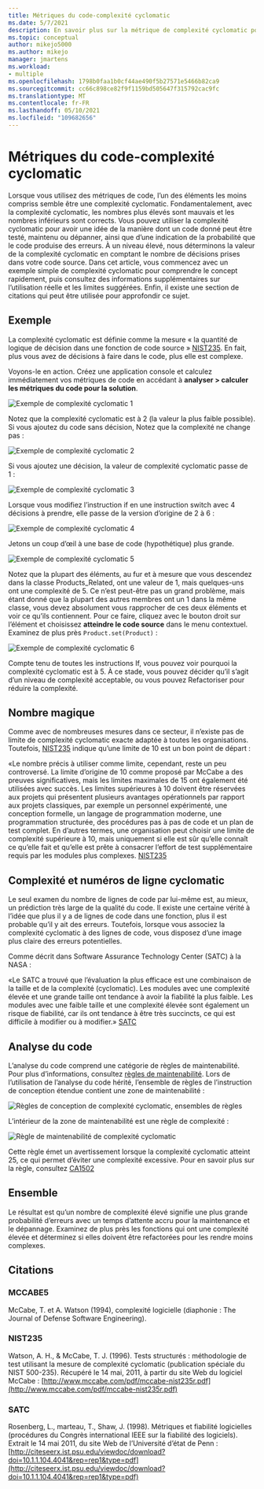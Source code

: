 ```yaml
---
title: Métriques du code-complexité cyclomatic
ms.date: 5/7/2021
description: En savoir plus sur la métrique de complexité cyclomatic pour les métriques du code dans Visual Studio.
ms.topic: conceptual
author: mikejo5000
ms.author: mikejo
manager: jmartens
ms.workload:
- multiple
ms.openlocfilehash: 1798b0faa1b0cf44ae490f5b27571e5466b82ca9
ms.sourcegitcommit: cc66c898ce82f9f1159bd505647f315792cac9fc
ms.translationtype: MT
ms.contentlocale: fr-FR
ms.lasthandoff: 05/10/2021
ms.locfileid: "109682656"
---
```

# <a name="code-metrics---cyclomatic-complexity"></a>Métriques du code-complexité cyclomatic

Lorsque vous utilisez des métriques de code, l’un des éléments les moins compriss semble être une complexité cyclomatic. Fondamentalement, avec la complexité cyclomatic, les nombres plus élevés sont mauvais et les nombres inférieurs sont corrects. Vous pouvez utiliser la complexité cyclomatic pour avoir une idée de la manière dont un code donné peut être testé, maintenu ou dépanner, ainsi que d’une indication de la probabilité que le code produise des erreurs. À un niveau élevé, nous déterminons la valeur de la complexité cyclomatic en comptant le nombre de décisions prises dans votre code source. Dans cet article, vous commencez avec un exemple simple de complexité cyclomatic pour comprendre le concept rapidement, puis consultez des informations supplémentaires sur l’utilisation réelle et les limites suggérées. Enfin, il existe une section de citations qui peut être utilisée pour approfondir ce sujet.

## <a name="example"></a>Exemple

La complexité cyclomatic est définie comme la mesure « la quantité de logique de décision dans une fonction de code source » [NIST235](#nist235). En fait, plus vous avez de décisions à faire dans le code, plus elle est complexe.

Voyons-le en action. Créez une application console et calculez immédiatement vos métriques de code en accédant à **analyser > calculer les métriques du code pour la solution**.

![Exemple de complexité cyclomatic 1](media/cyclomatic-complexity-example-1.png)

Notez que la complexité cyclomatic est à 2 (la valeur la plus faible possible). Si vous ajoutez du code sans décision, Notez que la complexité ne change pas :

![Exemple de complexité cyclomatic 2](media/cyclomatic-complexity-example-2.png)

Si vous ajoutez une décision, la valeur de complexité cyclomatic passe de 1 :

![Exemple de complexité cyclomatic 3](media/cyclomatic-complexity-example-3.png)

Lorsque vous modifiez l’instruction if en une instruction switch avec 4 décisions à prendre, elle passe de la version d’origine de 2 à 6 :

![Exemple de complexité cyclomatic 4](media/cyclomatic-complexity-example-4.png)

Jetons un coup d’œil à une base de code (hypothétique) plus grande.

![Exemple de complexité cyclomatic 5](media/cyclomatic-complexity-example-5.png)

Notez que la plupart des éléments, au fur et à mesure que vous descendez dans la classe Products_Related, ont une valeur de 1, mais quelques-uns ont une complexité de 5. Ce n’est peut-être pas un grand problème, mais étant donné que la plupart des autres membres ont un 1 dans la même classe, vous devez absolument vous rapprocher de ces deux éléments et voir ce qu’ils contiennent. Pour ce faire, cliquez avec le bouton droit sur l’élément et choisissez **atteindre le code source** dans le menu contextuel. Examinez de plus près `Product.set(Product)` :

![Exemple de complexité cyclomatic 6](media/cyclomatic-complexity-example-6.png)

Compte tenu de toutes les instructions If, vous pouvez voir pourquoi la complexité cyclomatic est à 5. À ce stade, vous pouvez décider qu’il s’agit d’un niveau de complexité acceptable, ou vous pouvez Refactoriser pour réduire la complexité.

## <a name="the-magic-number"></a>Nombre magique

Comme avec de nombreuses mesures dans ce secteur, il n’existe pas de limite de complexité cyclomatic exacte adaptée à toutes les organisations. Toutefois, [NIST235](#nist235) indique qu’une limite de 10 est un bon point de départ :

«Le nombre précis à utiliser comme limite, cependant, reste un peu controversé. La limite d’origine de 10 comme proposé par McCabe a des preuves significatives, mais les limites maximales de 15 ont également été utilisées avec succès. Les limites supérieures à 10 doivent être réservées aux projets qui présentent plusieurs avantages opérationnels par rapport aux projets classiques, par exemple un personnel expérimenté, une conception formelle, un langage de programmation moderne, une programmation structurée, des procédures pas à pas de code et un plan de test complet. En d’autres termes, une organisation peut choisir une limite de complexité supérieure à 10, mais uniquement si elle est sûr qu’elle connaît ce qu’elle fait et qu’elle est prête à consacrer l’effort de test supplémentaire requis par les modules plus complexes. [NIST235](#nist235)

## <a name="cyclomatic-complexity-and-line-numbers"></a>Complexité et numéros de ligne cyclomatic

Le seul examen du nombre de lignes de code par lui-même est, au mieux, un prédiction très large de la qualité du code. Il existe une certaine vérité à l’idée que plus il y a de lignes de code dans une fonction, plus il est probable qu’il y ait des erreurs. Toutefois, lorsque vous associez la complexité cyclomatic à des lignes de code, vous disposez d’une image plus claire des erreurs potentielles.

Comme décrit dans Software Assurance Technology Center (SATC) à la NASA :

«Le SATC a trouvé que l’évaluation la plus efficace est une combinaison de la taille et de la complexité (cyclomatic). Les modules avec une complexité élevée et une grande taille ont tendance à avoir la fiabilité la plus faible. Les modules avec une faible taille et une complexité élevée sont également un risque de fiabilité, car ils ont tendance à être très succincts, ce qui est difficile à modifier ou à modifier.» [SATC](#satc)

## <a name="code-analysis"></a>Analyse du code

L’analyse du code comprend une catégorie de règles de maintenabilité. Pour plus d’informations, consultez [règles de maintenabilité](/dotnet/fundamentals/code-analysis/quality-rules/maintainability-warnings). Lors de l’utilisation de l’analyse du code hérité, l’ensemble de règles de l’instruction de conception étendue contient une zone de maintenabilité :

![Règles de conception de complexité cyclomatic, ensembles de règles](media/cyclomatic-complexity-design-guidelines.png)

L’intérieur de la zone de maintenabilité est une règle de complexité :

![Règle de maintenabilité de complexité cyclomatic](media/cyclomatic-complexity-maintainability-rule.png)

Cette règle émet un avertissement lorsque la complexité cyclomatic atteint 25, ce qui permet d’éviter une complexité excessive. Pour en savoir plus sur la règle, consultez [CA1502](/dotnet/fundamentals/code-analysis/quality-rules/ca1502)

## <a name="putting-it-all-together"></a>Ensemble

Le résultat est qu’un nombre de complexité élevé signifie une plus grande probabilité d’erreurs avec un temps d’attente accru pour la maintenance et le dépannage. Examinez de plus près les fonctions qui ont une complexité élevée et déterminez si elles doivent être refactorées pour les rendre moins complexes.

## <a name="citations"></a>Citations

### <a name="mccabe5"></a>MCCABE5

McCabe, T. et A. Watson (1994), complexité logicielle (diaphonie : The Journal of Defense Software Engineering).

### <a name="nist235"></a>NIST235

Watson, A. H., & McCabe, T. J. (1996). Tests structurés : méthodologie de test utilisant la mesure de complexité cyclomatic (publication spéciale du NIST 500-235). Récupéré le 14 mai, 2011, à partir du site Web du logiciel McCabe : [http://www.mccabe.com/pdf/mccabe-nist235r.pdf](http://www.mccabe.com/pdf/mccabe-nist235r.pdf)

### <a name="satc"></a>SATC

Rosenberg, L., marteau, T., Shaw, J. (1998). Métriques et fiabilité logicielles (procédures du Congrès international IEEE sur la fiabilité des logiciels). Extrait le 14 mai 2011, du site Web de l’Université d’état de Penn : [http://citeseerx.ist.psu.edu/viewdoc/download?doi=10.1.1.104.4041&rep=rep1&type=pdf](http://citeseerx.ist.psu.edu/viewdoc/download?doi=10.1.1.104.4041&rep=rep1&type=pdf)